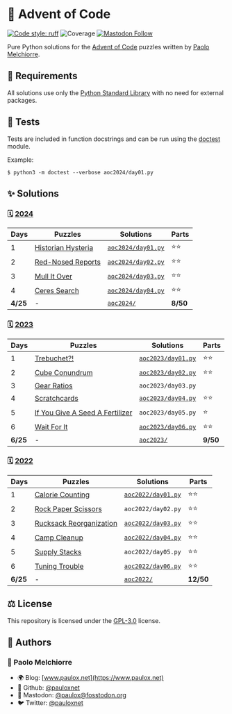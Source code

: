 # 🌠 Advent of Code

[![Code style: ruff](https://img.shields.io/badge/code%20style-ruff-000000.svg)](https://github.com/astral-sh/ruff)
![Coverage](https://img.shields.io/badge/coverage-100%25-success)
[![Mastodon Follow](https://img.shields.io/mastodon/follow/000129461?domain=https%3A%2F%2Ffosstodon.org)](https://fosstodon.org/@paulox)

Pure Python solutions for the [Advent of Code](https://adventofcode.com/) puzzles written by [Paolo Melchiorre](https://github.com/pauloxnet/).

## 🧩 Requirements

All solutions use only the [Python Standard Library](https://docs.python.org/3/library/index.html) with no need for external packages.

## 🔬 Tests

Tests are included in function docstrings and can be run using the [doctest](https://docs.python.org/3/library/doctest.html) module.

Example:

```shell
$ python3 -m doctest --verbose aoc2024/day01.py
```

## ✨ Solutions

### 🗓️ [2024](https://adventofcode.com/2024)

| Days     | Puzzles                                                   | Solutions                               | Parts    |
| -------- | --------------------------------------------------------- | --------------------------------------- | -------- |
| 1        | [Historian Hysteria](https://adventofcode.com/2024/day/1) | [`aoc2024/day01.py`](/aoc2024/day01.py) | ⭐⭐     |
| 2        | [Red-Nosed Reports](https://adventofcode.com/2024/day/2)  | [`aoc2024/day02.py`](/aoc2024/day02.py) | ⭐⭐     |
| 3        | [Mull It Over](https://adventofcode.com/2024/day/3)       | [`aoc2024/day03.py`](/aoc2024/day03.py) | ⭐⭐     |
| 4        | [Ceres Search](https://adventofcode.com/2024/day/4)       | [`aoc2024/day04.py`](/aoc2024/day04.py) | ⭐⭐     |
| **4/25** | -                                                         | [`aoc2024/`](/aoc2024/)                 | **8/50** |

### 🗓️ [2023](https://adventofcode.com/2023)

| Days     | Puzzles                                                                | Solutions                               | Parts    |
| -------- | ---------------------------------------------------------------------- | --------------------------------------- | -------- |
| 1        | [Trebuchet?!](https://adventofcode.com/2023/day/1)                     | [`aoc2023/day01.py`](/aoc2023/day01.py) | ⭐⭐     |
| 2        | [Cube Conundrum](https://adventofcode.com/2023/day/2)                  | [`aoc2023/day02.py`](/aoc2023/day02.py) | ⭐⭐     |
| 3        | [Gear Ratios](https://adventofcode.com/2023/day/3)                     | `aoc2023/day03.py`                      |          |
| 4        | [Scratchcards](https://adventofcode.com/2023/day/4)                    | [`aoc2023/day04.py`](/aoc2023/day04.py) | ⭐⭐     |
| 5        | [If You Give A Seed A Fertilizer](https://adventofcode.com/2023/day/5) | `aoc2023/day05.py`                      | ⭐       |
| 6        | [Wait For It](https://adventofcode.com/2023/day/6)                     | [`aoc2023/day06.py`](/aoc2023/day06.py) | ⭐⭐     |
| **6/25** | -                                                                      | [`aoc2023/`](/aoc2023/)                 | **9/50** |

### 🗓️ [2022](https://adventofcode.com/2022)

| Days     | Puzzles                                                        | Solutions                               | Parts     |
| -------- | -------------------------------------------------------------- | --------------------------------------- | --------- |
| 1        | [Calorie Counting](https://adventofcode.com/2022/day/1)        | [`aoc2022/day01.py`](/aoc2022/day01.py) | ⭐⭐      |
| 2        | [Rock Paper Scissors](https://adventofcode.com/2022/day/2)     | `aoc2022/day02.py`                      | ⭐⭐      |
| 3        | [Rucksack Reorganization](https://adventofcode.com/2022/day/3) | [`aoc2022/day03.py`](/aoc2022/day03.py) | ⭐⭐      |
| 4        | [Camp Cleanup](https://adventofcode.com/2022/day/4)            | [`aoc2022/day04.py`](/aoc2022/day04.py) | ⭐⭐      |
| 5        | [Supply Stacks](https://adventofcode.com/2022/day/5)           | `aoc2022/day05.py`                      | ⭐⭐      |
| 6        | [Tuning Trouble](https://adventofcode.com/2022/day/6)          | [`aoc2022/day06.py`](/aoc2022/day06.py) | ⭐⭐      |
| **6/25** | -                                                              | [`aoc2022/`](/aoc2022/)                 | **12/50** |

## ⚖️ License

This repository is licensed under the [GPL-3.0](/LICENSE.md) license.

## 👥 Authors

### 👤 Paolo Melchiorre

-   🌍 Blog: [www.paulox.net](https://www.paulox.net)
-   🐙 Github: [@pauloxnet](https://github.com/pauloxnet)
-   🦣 Mastodon: [@paulox@fosstodon.org](https://fosstodon.org/@paulox)
-   🐦️ Twitter: [@pauloxnet](https://twitter.com/pauloxnet)
